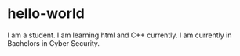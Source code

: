 # hello-world
I am a student. I am learning html and C++ currently.
I am currently in Bachelors in Cyber Security.
